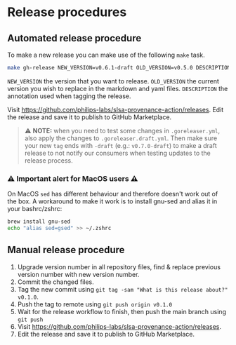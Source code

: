 # Release procedures

## Automated release procedure

To make a new release you can make use of the following `make` task.

```bash
make gh-release NEW_VERSION=v0.6.1-draft OLD_VERSION=v0.5.0 DESCRIPTION="A test release to see how it works"
```

`NEW_VERSION` the version that you want to release.
`OLD_VERSION` the current version you wish to replace in the markdown and yaml files.
`DESCRIPTION` the annotation used when tagging the release.

Visit <https://github.com/philips-labs/slsa-provenance-action/releases>.
Edit the release and save it to publish to GitHub Marketplace.

> :warning: **NOTE:** when you need to test some changes in `.goreleaser.yml`, also apply the changes to `.goreleaser.draft.yml`. Then make sure your new `tag` ends with `-draft` (e.g.: `v0.7.0-draft`) to make a draft release to not notify our consumers when testing updates to the release process.

### ⚠ Important alert for MacOS users ⚠

On MacOS `sed` has different behaviour and therefore doesn't work out of the box.
A workaround to make it work is to install gnu-sed and alias it in your bashrc/zshrc:

```bash
brew install gnu-sed
echo "alias sed=gsed" >> ~/.zshrc
```

## Manual release procedure

1. Upgrade version number in all repository files, find & replace previous version number with new version number.
1. Commit the changed files.
1. Tag the new commit using `git tag -sam "What is this release about?" v0.1.0`.
1. Push the tag to remote using `git push origin v0.1.0`
1. Wait for the release workflow to finish, then push the main branch using `git push`
1. Visit <https://github.com/philips-labs/slsa-provenance-action/releases>.
1. Edit the release and save it to publish to GitHub Marketplace.
